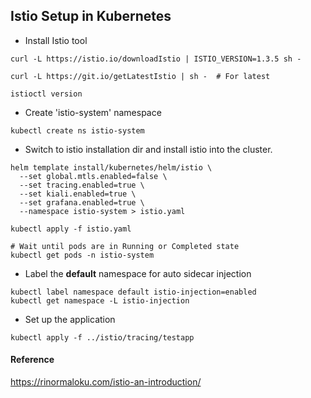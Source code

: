 ## Istio Setup in Kubernetes

- Install Istio tool

```
curl -L https://istio.io/downloadIstio | ISTIO_VERSION=1.3.5 sh -

curl -L https://git.io/getLatestIstio | sh -  # For latest

istioctl version
```

- Create 'istio-system' namespace

```kubectl create ns istio-system```

- Switch to istio installation dir and install istio into the cluster.

```
helm template install/kubernetes/helm/istio \
  --set global.mtls.enabled=false \
  --set tracing.enabled=true \
  --set kiali.enabled=true \
  --set grafana.enabled=true \
  --namespace istio-system > istio.yaml

kubectl apply -f istio.yaml

# Wait until pods are in Running or Completed state
kubectl get pods -n istio-system
```

- Label the **default** namespace for auto sidecar injection

```
kubectl label namespace default istio-injection=enabled
kubectl get namespace -L istio-injection
```

- Set up the application

```kubectl apply -f ../istio/tracing/testapp```

#### Reference

https://rinormaloku.com/istio-an-introduction/

